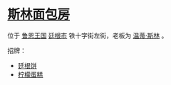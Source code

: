 # [斯林面包房](../餐饮门店/斯林面包房.md)

位于 [鲁恩王国](../国家/鲁恩王国.md) [廷根市](../地区/廷根市.md) 铁十字街左街，老板为 [温蒂·斯林](../龙套/温蒂·斯林.md) 。

招牌：
+ [廷根饼](../食物及饮料/廷根饼.md)
+ [柠檬蛋糕](../食物及饮料/柠檬蛋糕.md)
